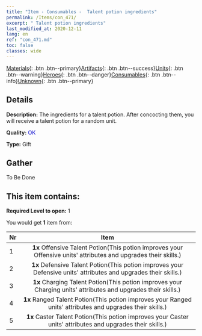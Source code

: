 ```yaml
---
title: "Item - Consumables -  Talent potion ingredients"
permalink: /Items/con_471/
excerpt: " Talent potion ingredients"
last_modified_at: 2020-12-11
lang: en
ref: "con_471.md"
toc: false
classes: wide
---
```

 [Materials](/Items/){: .btn .btn--primary}[Artifacts](/Items/Artifacts/){: .btn .btn--success}[Units](/Items/Units/){: .btn .btn--warning}[Heroes](/Items/Heroes/){: .btn .btn--danger}[Consumables](/Items/Consumables/){: .btn .btn--info}[Unknown](/Items/Unknown/){: .btn .btn--primary}

## Details
 **Description:** The ingredients for a talent potion. After concocting them, you will receive a talent potion for a random unit. 

 **Quality:** <span style="color: #0000CD">OK</span>

 **Type:** Gift

## Gather

  To Be Done

## This item contains:

 **Required Level to open:** 1

 You would get **1** item  from:

  | Nr |      Item    |
  |:---|:------------:|
  | 1 |  **1x** Offensive Talent Potion(This potion improves your Offensive units' attributes and upgrades their skills.) | 
  | 2 |  **1x** Defensive Talent Potion(This potion improves your Defensive units' attributes and upgrades their skills.) | 
  | 3 |  **1x** Charging Talent Potion(This potion improves your Charging units' attributes and upgrades their skills.) | 
  | 4 |  **1x** Ranged Talent Potion(This potion improves your Ranged units' attributes and upgrades their skills.) | 
  | 5 |  **1x** Caster Talent Potion(This potion improves your Caster units' attributes and upgrades their skills.) | 
